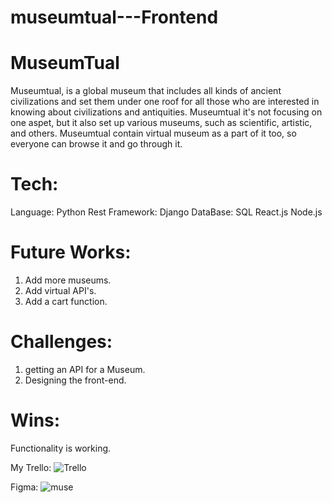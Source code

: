 # museumtual---Frontend
# MuseumTual

Museumtual, is a global museum that includes all kinds of ancient civilizations and set them under one roof for all those who are interested in knowing about civilizations and antiquities. Museumtual it's not focusing on one aspet, but it also set up various museums, such as scientific, artistic, and others. Museumtual contain virtual museum as a part of it too, so everyone can browse it and go through it.

# Tech:
Language: Python
Rest Framework: Django
DataBase: SQL
React.js
Node.js

# Future Works:
1. Add more museums.
2. Add virtual API's.
3. Add a cart function.


# Challenges:
1. getting an API for a Museum.
2. Designing the front-end.

# Wins:
Functionality is working.

My Trello:
![Trello](https://media.git.generalassemb.ly/user/49241/files/406f07fc-9567-4a61-a236-289997546be8)

Figma:
![muse](https://media.git.generalassemb.ly/user/49241/files/308205a2-1f6e-48b1-ad9d-68b955725e4f)


